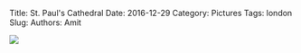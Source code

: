 Title: St. Paul's Cathedral
Date: 2016-12-29
Category: Pictures
Tags: london
Slug: 
Authors: Amit

<div class="imagepost">
<img src="/images/st_pauls.jpg" class="imageitem large" />
</div>
